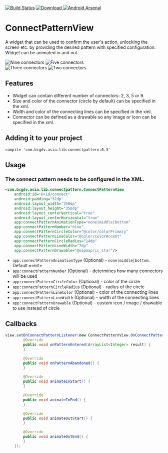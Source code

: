 [![Build Status](https://travis-ci.org/BCGDV-ASIA/android-widget-connectpattern.svg?branch=master)](https://travis-ci.org/BCGDV-ASIA/android-widget-connectpattern) 
[ ![Download](https://api.bintray.com/packages/bcgdv/android/connectpattern/images/download.svg) ](https://bintray.com/bcgdv/android/connectpattern/_latestVersion) 
[![Android Arsenal](https://img.shields.io/badge/Android%20Arsenal-ConnectPatternView-brightgreen.svg?style=flat)](http://android-arsenal.com/details/1/3607) 

# ConnectPatternView

A widget that can be used to confirm the user's action, unlocking the screen etc. by providing the desired pattern with specified configuration.
Widget can be animated in and out.

![Nine connectors](http://i.giphy.com/qw030BgWy58I.gif) ![Five connectors](http://i.giphy.com/awDeJACJcZTCU.gif) <br/> ![Three connectors](http://i.giphy.com/J5B3NZzyNU3zG.gif) ![Two connectors](http://i.giphy.com/CQND8zKV33Vpm.gif)

## Features

- Widget can contain different number of connectors: 2, 3, 5 or 9.
- Size and color of the connector (circle by default) can be specified in the xml.
- Width and color of the connecting lines can be specified in the xml.
- Connector can be defined as a drawable so any image or icon can be specified in the xml.


## Adding it to your project

    compile 'com.bcgdv.asia.lib:connectpattern:0.3'
    
## Usage

### The connect pattern needs to be configured in the XML.

```xml
<com.bcgdv.asia.lib.connectpattern.ConnectPatternView
    android:id="@+id/connect"
    android:padding="32dp"
    android:layout_width="350dp"
    android:layout_height="350dp"
    android:layout_centerVertical="true"
    android:layout_centerHorizontal="true"
    app:connectPatternAnimationType="none|middle|bottom"
    app:connectPatternNumber="nine"
    app:connectPatternCircleColor="@color/colorPrimary"
    app:connectPatternLineColor="@color/colorAccent"
    app:connectPatternCircleRadius="14dp"
    app:connectPatternLineWidth="7dp"
    app:connectPatternDrawable="@mipmap/ic_star"/>
```

- `app:connectPatternAnimationType` (Optional) - `none|middle|bottom`. Default `middle`
- `app:connectPatternNumber` (Optional) - determines how many connectors will be used
- `app:connectPatternCircleColor` (Optional) - color of the circle
- `app:connectPatternCircleRadius` (Optional) - radius of the circle
- `app:connectPatternLineColor` (Optional) - color of the connecting lines
- `app:connectPatternLineWidth` (Optional) - width of the connecting lines
- `app:connectPatternDrawable` (Optional) - custom icon / image / drawable to use instead of circle


## Callbacks

```java
view.setOnConnectPatternListener(new ConnectPatternView.OnConnectPatternListener() {
        @Override
        public void onPatternEntered(ArrayList<Integer> result) {
        }

        @Override
        public void onPatternAbandoned() {
        }

        @Override
        public void animateInStart() {
        }

        @Override
        public void animateInEnd() {
        }

        @Override
        public void animateOutStart() {
        }

        @Override
        public void animateOutEnd() {
        }
    });
```
